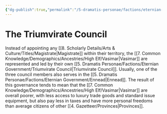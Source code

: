 ```yaml
---
{"dg-publish":true,"permalink":"/5-dramatis-personae/factions/eternian-government/triumvirate-council/","noteIcon":""}
---
```


# The Triumvirate Council

Instead of appointing any [[8. Scholarly Details/Arts & Culture/Titles/Magistrate\|Magistrate]] within their territory, the [[7. Common Knowledge/Demographics/Ancestries/High Elf/Vasimar\|Vasimar]] are represented and led by their own [[5. Dramatis Personae/Factions/Eternian Government/Triumvirate Council\|Triumvirate Council]]. Usually, one of the three council members also serves in the [[5. Dramatis Personae/Factions/Eternian Government/Ennead\|Ennead]]. The result of this governance tends to mean that the [[7. Common Knowledge/Demographics/Ancestries/High Elf/Vasimar\|Vasimar]] are overall poorer, with less access to luxury trade goods and standard issue equipment, but also pay less in taxes and have more personal freedoms than average citizens of other [[4. Gazetteer/Provinces\|Provinces]]. 